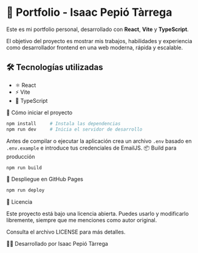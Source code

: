 # 🚀 Portfolio - Isaac Pepió Tàrrega

Este es mi portfolio personal, desarrollado con **React**, **Vite** y **TypeScript**.

El objetivo del proyecto es mostrar mis trabajos, habilidades y experiencia como desarrollador frontend en una web moderna, rápida y escalable.

## 🛠️ Tecnologías utilizadas

- ⚛️ React
- ⚡ Vite
- 🧠 TypeScript

🚀 Cómo iniciar el proyecto
```bash
npm install     # Instala las dependencias
npm run dev     # Inicia el servidor de desarrollo
```
Antes de compilar o ejecutar la aplicación crea un archivo `.env` basado en
`.env.example` e introduce tus credenciales de EmailJS.
📦 Build para producción
```bash
npm run build
```
🚀 Despliegue en GitHub Pages
```bash
npm run deploy
```
📄 Licencia

Este proyecto está bajo una licencia abierta. Puedes usarlo y modificarlo libremente, siempre que me menciones como autor original.

Consulta el archivo LICENSE para más detalles.

👨‍💻 Desarrollado por Isaac Pepió Tàrrega
